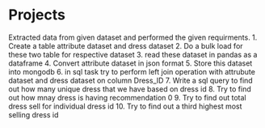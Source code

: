 # Projects
Extracted data from given dataset and performed the given requirments.
    1. Create a  table attribute dataset and dress dataset
    2. Do a bulk load for these two table for respective dataset 
    3. read these dataset in pandas as a dataframe 
    4. Convert attribute dataset in json format 
    5. Store this dataset into mongodb
    6. in sql task try to perform left join operation with attrubute dataset and dress dataset on column Dress_ID
    7. Write a sql query to find out how many unique dress that we have based on dress id 
    8. Try to find out how mnay dress is having recommendation 0
    9. Try to find out total dress sell for individual dress id 
    10. Try to find out a third highest most selling dress id
